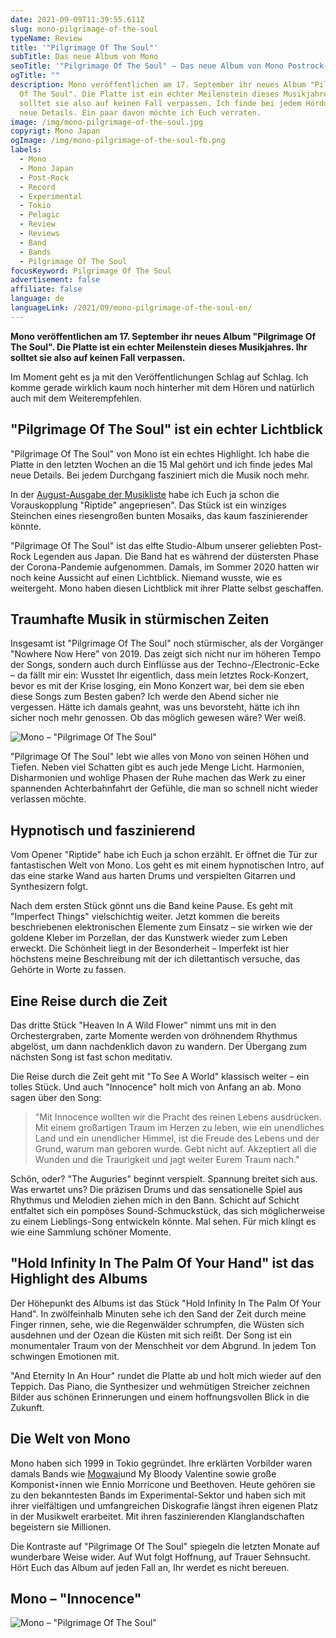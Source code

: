 ```yaml
---
date: 2021-09-09T11:39:55.611Z
slug: mono-pilgrimage-of-the-soul
typeName: Review
title: '"Pilgrimage Of The Soul"'
subTitle: Das neue Album von Mono
seoTitle: '"Pilgrimage Of The Soul" – Das neue Album von Mono Postrock-Review'
ogTitle: ""
description: Mono veröffentlichen am 17. September ihr neues Album "Pilgrimage
  Of The Soul". Die Platte ist ein echter Meilenstein dieses Musikjahres. Ihr
  solltet sie also auf keinen Fall verpassen. Ich finde bei jedem Hördurchgang
  neue Details. Ein paar davon möchte ich Euch verraten.
image: /img/mono-pilgrimage-of-the-soul.jpg
copyrigt: Mono Japan
ogImage: /img/mono-pilgrimage-of-the-soul-fb.png
labels:
  - Mono
  - Mono Japan
  - Post-Rock
  - Record
  - Experimental
  - Tokio
  - Pelagic
  - Review
  - Reviews
  - Band
  - Bands
  - Pilgrimage Of The Soul
focusKeyword: Pilgrimage Of The Soul
advertisement: false
affiliate: false
language: de
languageLink: /2021/09/mono-pilgrimage-of-the-soul-en/
---
```

**Mono veröffentlichen am 17. September ihr neues Album "Pilgrimage Of The Soul". Die Platte ist ein echter Meilenstein dieses Musikjahres. Ihr solltet sie also auf keinen Fall verpassen.**

Im Moment geht es ja mit den Veröffentlichungen Schlag auf Schlag. Ich komme gerade wirklich kaum noch hinterher mit dem Hören und natürlich auch mit dem Weiterempfehlen.

## "Pilgrimage Of The Soul" ist ein echter Lichtblick

"Pilgrimage Of The Soul" von Mono ist ein echtes Highlight. Ich habe die Platte in den letzten Wochen an die 15 Mal gehört und ich finde jedes Mal neue Details. Bei jedem Durchgang fasziniert mich die Musik noch mehr.

In der [August-Ausgabe der Musikliste](/2021/08/playlist-september-2021/) habe ich Euch ja schon die Vorauskopplung "Riptide" angepriesen". Das Stück ist ein winziges Steinchen eines riesengroßen bunten Mosaiks, das kaum faszinierender könnte.

"Pilgrimage Of The Soul" ist das elfte Studio-Album unserer geliebten Post-Rock Legenden aus Japan. Die Band hat es während der düstersten Phase der Corona-Pandemie aufgenommen. Damals, im Sommer 2020 hatten wir noch keine Aussicht auf einen Lichtblick. Niemand wusste, wie es weitergeht. Mono haben diesen Lichtblick mit ihrer Platte selbst geschaffen.

## Traumhafte Musik in stürmischen Zeiten

Insgesamt ist "Pilgrimage Of The Soul" noch stürmischer, als der Vorgänger "Nowhere Now Here" von 2019. Das zeigt sich nicht nur im höheren Tempo der Songs, sondern auch durch Einflüsse aus der Techno-/Electronic-Ecke – da fällt mir ein: Wusstet Ihr eigentlich, dass mein letztes Rock-Konzert, bevor es mit der Krise losging, ein Mono Konzert war, bei dem sie eben diese Songs zum Besten gaben? Ich werde den Abend sicher nie vergessen. Hätte ich damals geahnt, was uns bevorsteht, hätte ich ihn sicher noch mehr genossen. Ob das möglich gewesen wäre? Wer weiß.

![Mono – "Pilgrimage Of The Soul"](/img/mono1623674343248199.jpg "Mono – \"Pilgrimage Of The Soul\"")

"Pilgrimage Of The Soul"  lebt wie alles von Mono von seinen Höhen und Tiefen. Neben viel Schatten gibt es auch jede Menge Licht. Harmonien, Disharmonien und wohlige Phasen der Ruhe machen das Werk zu einer spannenden Achterbahnfahrt der Gefühle, die man so schnell nicht wieder verlassen möchte.

## Hypnotisch und faszinierend

Vom Opener "Riptide" habe ich Euch ja schon erzählt. Er öffnet die Tür zur fantastischen Welt von Mono. Los geht es mit einem hypnotischen Intro, auf das eine starke Wand aus harten Drums und verspielten Gitarren und Synthesizern folgt. 

Nach dem ersten Stück gönnt uns die Band keine Pause. Es geht mit "Imperfect Things" vielschichtig weiter. Jetzt kommen die bereits beschriebenen elektronischen Elemente zum Einsatz – sie wirken wie der goldene Kleber im Porzellan, der das Kunstwerk wieder zum Leben erweckt. Die Schönheit liegt in der Besonderheit – Imperfekt ist hier höchstens meine Beschreibung mit der ich dilettantisch versuche, das Gehörte in Worte zu fassen.

## Eine Reise durch die Zeit

Das dritte Stück "Heaven In A Wild Flower" nimmt uns mit in den Orchestergraben, zarte Momente werden von dröhnendem Rhythmus abgelöst, um dann nachdenklich davon zu wandern. Der Übergang zum nächsten Song ist fast schon meditativ.

Die Reise durch die Zeit geht mit "To See A World" klassisch weiter – ein tolles Stück. Und auch "Innocence" holt mich von Anfang an ab. Mono sagen über den Song:

> "Mit Innocence wollten wir die Pracht des reinen Lebens ausdrücken. Mit einem großartigen Traum im Herzen zu leben, wie ein unendliches Land und ein unendlicher Himmel, ist die Freude des Lebens und der Grund, warum man geboren wurde. Gebt nicht auf. Akzeptiert all die Wunden und die Traurigkeit und jagt weiter Eurem Traum nach."

Schön, oder? "The Auguries" beginnt verspielt. Spannung breitet sich aus. Was erwartet uns? Die präzisen Drums und das sensationelle Spiel aus Rhythmus und Melodien ziehen mich in den Bann. Schicht auf Schicht entfaltet sich ein pompöses Sound-Schmuckstück, das sich möglicherweise zu einem Lieblings-Song entwickeln könnte. Mal sehen. Für mich klingt es wie eine Sammlung schöner Momente.

## "Hold Infinity In The Palm Of Your Hand" ist das Highlight des Albums

Der Höhepunkt des Albums ist das Stück "Hold Infinity In The Palm Of Your Hand". In zwölfeinhalb Minuten sehe ich den Sand der Zeit durch meine Finger rinnen, sehe, wie die Regenwälder schrumpfen, die Wüsten sich ausdehnen und der Ozean die Küsten mit sich reißt. Der Song ist ein monumentaler Traum von der Menschheit vor dem Abgrund. In jedem Ton schwingen Emotionen mit.

"And Eternity In An Hour" rundet die Platte ab und holt mich wieder auf den Teppich. Das Piano, die Synthesizer und wehmütigen Streicher zeichnen Bilder aus schönen Erinnerungen und einem hoffnungsvollen Blick in die Zukunft.

## Die Welt von Mono

Mono haben sich 1999 in Tokio gegründet. Ihre erklärten Vorbilder waren damals Bands wie [Mogwai](/2021/03/as-the-love-continues-mogwai/)und My Bloody Valentine sowie große Komponist⋆innen wie Ennio Morricone und Beethoven. Heute gehören sie zu den bekanntesten Bands im Experimental-Sektor und haben sich mit ihrer vielfältigen und umfangreichen Diskografie längst ihren eigenen Platz in der Musikwelt erarbeitet. Mit ihren faszinierenden Klanglandschaften begeistern sie Millionen.

Die Kontraste auf "Pilgrimage Of The Soul" spiegeln die letzten Monate auf wunderbare Weise wider. Auf Wut folgt Hoffnung, auf Trauer Sehnsucht. Hört Euch das Album auf jeden Fall an, Ihr werdet es nicht bereuen.

## Mono – "Innocence"

<YouTube id="dRi1gjWk0fc" />

![Mono – "Pilgrimage Of The Soul"](/img/pilgrimage-of-the-soul-mono.jpg "Mono – \"Pilgrimage Of The Soul\" | large")